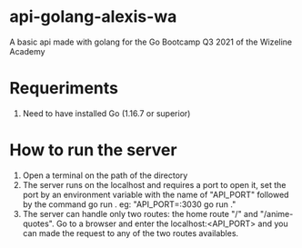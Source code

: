 # api-golang-alexis-wa
A basic api made with golang for the Go Bootcamp Q3 2021 of the Wizeline Academy

# Requeriments
1. Need to have installed Go (1.16.7 or superior)

# How to run the server
1. Open a terminal on the path of the directory
2. The server runs on the localhost and requires a port to open it, set the port by an environment variable with the name of "API_PORT" followed by the command go run . 
    eg: "API_PORT=:3030 go run ."
3. The server can handle only two routes: the home route "/" and "/anime-quotes". 
    Go to a browser and enter the localhost:<API_PORT> and you can made the request to any of the two routes availables.
